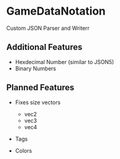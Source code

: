 # GameDataNotation
Custom JSON Parser and Writerr

## Additional Features
* Hexdecimal Number (similar to JSON5)
* Binary Numbers

## Planned Features
* Fixes size vectors
  * vec2
  * vec3
  * vec4

* Tags
* Colors
